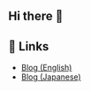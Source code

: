 ## Hi there 👋

## 📝 Links
- [Blog (English)](https://dev.to/syamamt)
- [Blog (Japanese)](https://syamamt.hateblo.jp/)
